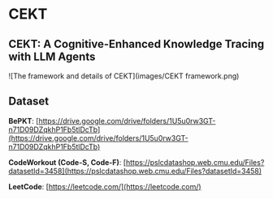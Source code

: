 # CEKT

## CEKT: A Cognitive-Enhanced Knowledge Tracing with LLM Agents

![The framework and details of CEKT](images/CEKT framework.png)


## Dataset
**BePKT**: [https://drive.google.com/drive/folders/1U5u0rw3GT-n71D09DZqkhP1Fb5tlDcTb](https://drive.google.com/drive/folders/1U5u0rw3GT-n71D09DZqkhP1Fb5tlDcTb)

**CodeWorkout (Code-S, Code-F)**: [https://pslcdatashop.web.cmu.edu/Files?datasetId=3458](https://pslcdatashop.web.cmu.edu/Files?datasetId=3458)

**LeetCode**: [https://leetcode.com/](https://leetcode.com/)

